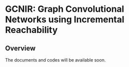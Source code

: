 # GCNIR: Graph Convolutional Networks using Incremental Reachability


## Overview

The documents and codes will be available soon.